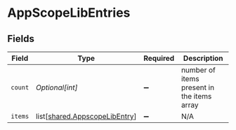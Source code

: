 # AppScopeLibEntries


## Fields

| Field                                                                        | Type                                                                         | Required                                                                     | Description                                                                  |
| ---------------------------------------------------------------------------- | ---------------------------------------------------------------------------- | ---------------------------------------------------------------------------- | ---------------------------------------------------------------------------- |
| `count`                                                                      | *Optional[int]*                                                              | :heavy_minus_sign:                                                           | number of items present in the items array                                   |
| `items`                                                                      | list[[shared.AppscopeLibEntry](undefined/models/shared/appscopelibentry.md)] | :heavy_minus_sign:                                                           | N/A                                                                          |